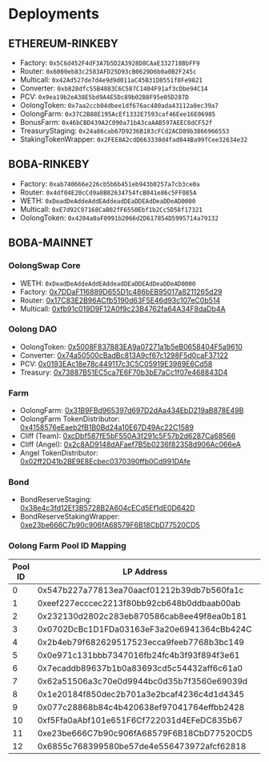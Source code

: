 # Deployments

## ETHEREUM-RINKEBY
- Factory: `0x5C6d452F4dF3A7b5D2A3928D8CAaE332718BbFF9`
- Router: `0x6000eb83c2583AFD25D93cB0629D6b0a0B2F245c`
- Multicall: `0x42Ad527de7d4e9d9d011aC45B31D8551f8Fe9821`
- Converter: `0xb828dfc55B4883C6C587C1404F91af3cDbe94C14`
- PCV: `0x9ea19b2eA38E5bd9A4E5Dc89b02B8F95e05D287D`
- OolongToken: `0x7aa2ccb04dbee1df676ac480ada43112a0ec39a7`
- OolongFarm: `0x37C2B88E195AcEf1332E7593caf46Eee16E06985`
- BonusFarm: `0x46bCBD439A2C090a71bA3caAAB597AEEC8dCF52f`
- TreasuryStaging: `0x24a86cab67D9236B183cFCd2ACD89b3866966553`
- StakingTokenWrapper: `0x2FEE8A2cdD663330d4fad844Ba99fCee32634e32`

## BOBA-RINKEBY
- Factory: `0xab740666e226cb5b6b451eb943b0257a7cb3ce0a`
- Router: `0x4df04E20cCd9a8B82634754fcB041e86c5FF085A`
- WETH: `0xDeadDeAddeAddEAddeadDEaDDEAdDeaDDeAD0000`
- Multicall: `0xE7d92C97168CaB02fF6550Ebf1b2Cc5D58f17321`
- OolongToken: `0x4204a0aF0991b2066d2D617854D5995714a79132`

## BOBA-MAINNET

### OolongSwap Core
- WETH: `0xDeadDeAddeAddEAddeadDEaDDEAdDeaDDeAD0000`
- Factory: [0x7DDaF116889D655D1c486bEB95017a8211265d29](https://blockexplorer.boba.network/address/0x7DDaF116889D655D1c486bEB95017a8211265d29)
- Router: [0x17C83E2B96ACfb5190d63F5E46d93c107eC0b514](https://blockexplorer.boba.network/address/0x17C83E2B96ACfb5190d63F5E46d93c107eC0b514)
- Multicall: [0xfb91c019D9F12A0f9c23B4762fa64A34F8daDb4A](https://blockexplorer.boba.network/address/0xfb91c019D9F12A0f9c23B4762fa64A34F8daDb4A)

### Oolong DAO
- OolongToken: [0x5008F837883EA9a07271a1b5eB0658404F5a9610](https://blockexplorer.boba.network/address/0x5008F837883EA9a07271a1b5eB0658404F5a9610)
- Converter: [0x74a50500cBadBc813A9cf67c1298F5d0caF37122](https://blockexplorer.boba.network/address/0x74a50500cBadBc813A9cf67c1298F5d0caF37122)
- PCV: [0x0193EAc18e78c449117c3C5C05919E3989E6Cd58](https://blockexplorer.boba.network/address/0x0193EAc18e78c449117c3C5C05919E3989E6Cd58)
- Treasury: [0x73887B51EC5ca7E6F70b3bE7aCc1f07e468843D4](https://blockexplorer.boba.network/address/0x73887B51EC5ca7E6F70b3bE7aCc1f07e468843D4)

### Farm
- OolongFarm: [0x31B9FBd965397d697D2dAa434EbD219aB878E49B](https://blockexplorer.boba.network/address/0x31B9FBd965397d697D2dAa434EbD219aB878E49B)
- OolongFarm TokenDistributor: [0x4158576eEaeb2fB1B0Bd24a10E67D49Ac22C1589](https://blockexplorer.boba.network/address/0x4158576eEaeb2fB1B0Bd24a10E67D49Ac22C1589)
- Cliff (Team): [0xcDbf587fE5bF550A3f291c5F57b2d6287Ca68566](https://blockexplorer.boba.network/address/0xcDbf587fE5bF550A3f291c5F57b2d6287Ca68566)
- Cliff (Angel): [0x2c8AD9148dAFaef7B5b0236f82358d906Ac066eA](https://blockexplorer.boba.network/address/0x2c8AD9148dAFaef7B5b0236f82358d906Ac066eA)
- Angel TokenDistributor: [0x02ff2D41b2BE9E8Ecbec0370390ffb0Cd991DAfe](https://blockexplorer.boba.network/address/0x02ff2D41b2BE9E8Ecbec0370390ffb0Cd991DAfe)

### Bond
- BondReserveStaging: [0x38e4c3fd12Ef3B5728B2A604cECd5Ef1dE0D642D](https://blockexplorer.boba.network/address/0x38e4c3fd12Ef3B5728B2A604cECd5Ef1dE0D642D)
- BondReserveStakingWrapper: [0xe23be666C7b90c906fA68579F6B18CbD77520CD5](https://blockexplorer.boba.network/address/0xe23be666C7b90c906fA68579F6B18CbD77520CD5)

### Oolong Farm Pool ID Mapping

| Pool ID | LP Address | Pair | Allocation Points | Bonus Farm | Bonus Reward |
| ---- | -------- | ---- | ---- | -------- | ---- |
| 0 | 0x547b227a77813ea70aacf01212b39db7b560fa1c | USDC/WETH | 200 | | |
| 1 | 0xeef227ecccec2213f80bb92cb648b0ddbaab00ab | WBTC/WETH | 100 | | |
| 2 | 0x232130d2802c283eb870586cab8ee49f8ea0b181 | USDT/WETH | 50 | | |
| 3 | 0x0702DcBc1D1FDa03163eF3a20e6941364cBb424C | DAI/USDC | 10 | | |
| 4 | 0x2b4eb79f682629517523ecca9feeb7768b3bc149 | WETH/OMG | 80 | | |
| 5 | 0x0e971c131bbb7347016fb24fc4b3f93f894f3e61 | WETH/AVAX | 20 | | |
| 6 | 0x7ecaddb89637b1b0a83693cd5c54432aff6c61a0 | BNB/WETH | 10 | | |
| 7 | 0x62a51506a3c70e0d9944bc0d35b7f3560e69039d | FTM/WETH | 5 | | |
| 8 | 0x1e20184f850dec2b701a3e2bcaf4236c4d1d4345 | MATIC/WETH | 5 | | |
| 9 | 0x077c28868b84c4b420638ef97041764effbb2428 | BOBA/WETH | 150 | | |
| 10 | 0xf5Ffa0aAbf101e651F6Cf722031d4EFeDC835b67 | OLO/WETH | 500 | | |
| 11 | 0xe23be666C7b90c906fA68579F6B18CbD77520CD5 | BondReserveStakingWrapper | 300 | | |
| 12 | 0x6855c768399580be57de4e556473972afcf62818 | BDOGE/ETH | 10 | 0xcc8dFE98D39Aeb15707597B99c8a5376c9bb6A7B | BDOGE |

